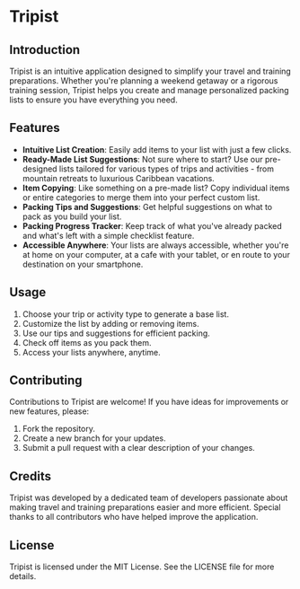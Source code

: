 # Tripist

## Introduction

Tripist is an intuitive application designed to simplify your travel and training preparations. Whether you're planning a weekend getaway or a rigorous training session, Tripist helps you create and manage personalized packing lists to ensure you have everything you need.

## Features

-   **Intuitive List Creation**: Easily add items to your list with just a few clicks.
-   **Ready-Made List Suggestions**: Not sure where to start? Use our pre-designed lists tailored for various types of trips and activities - from mountain retreats to luxurious Caribbean vacations.
-   **Item Copying**: Like something on a pre-made list? Copy individual items or entire categories to merge them into your perfect custom list.
-   **Packing Tips and Suggestions**: Get helpful suggestions on what to pack as you build your list.
-   **Packing Progress Tracker**: Keep track of what you've already packed and what's left with a simple checklist feature.
-   **Accessible Anywhere**: Your lists are always accessible, whether you're at home on your computer, at a cafe with your tablet, or en route to your destination on your smartphone.

## Usage

1. Choose your trip or activity type to generate a base list.
2. Customize the list by adding or removing items.
3. Use our tips and suggestions for efficient packing.
4. Check off items as you pack them.
5. Access your lists anywhere, anytime.

## Contributing

Contributions to Tripist are welcome! If you have ideas for improvements or new features, please:

1. Fork the repository.
2. Create a new branch for your updates.
3. Submit a pull request with a clear description of your changes.

## Credits

Tripist was developed by a dedicated team of developers passionate about making travel and training preparations easier and more efficient. Special thanks to all contributors who have helped improve the application.

## License

Tripist is licensed under the MIT License. See the LICENSE file for more details.
